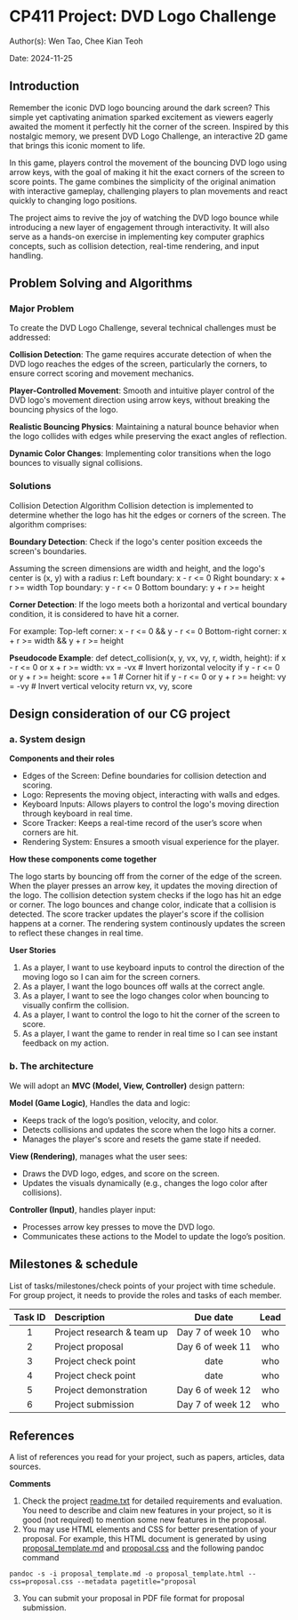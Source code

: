 # CP411 Project: DVD Logo Challenge 

Author(s): Wen Tao, Chee Kian Teoh

Date: 2024-11-25

## Introduction  

Remember the iconic DVD logo bouncing around the dark screen? This simple yet captivating animation sparked excitement as viewers eagerly awaited the moment it perfectly hit the corner of the screen. Inspired by this nostalgic memory, we present DVD Logo Challenge, an interactive 2D game that brings this iconic moment to life.

In this game, players control the movement of the bouncing DVD logo using arrow keys, with the goal of making it hit the exact corners of the screen to score points. The game combines the simplicity of the original animation with interactive gameplay, challenging players to plan movements and react quickly to changing logo positions.

The project aims to revive the joy of watching the DVD logo bounce while introducing a new layer of engagement through interactivity. It will also serve as a hands-on exercise in implementing key computer graphics concepts, such as collision detection, real-time rendering, and input handling.

## Problem Solving and Algorithms  

### Major Problem

To create the DVD Logo Challenge, several technical challenges must be addressed:

**Collision Detection**: The game requires accurate detection of when the DVD logo reaches the edges of the screen, particularly the corners, to ensure correct scoring and movement mechanics.

**Player-Controlled Movement**: Smooth and intuitive player control of the DVD logo's movement direction using arrow keys, without breaking the bouncing physics of the logo.

**Realistic Bouncing Physics**: Maintaining a natural bounce behavior when the logo collides with edges while preserving the exact angles of reflection.

**Dynamic Color Changes**: Implementing color transitions when the logo bounces to visually signal collisions.


### Solutions  
Collision Detection Algorithm
Collision detection is implemented to determine whether the logo has hit the edges or corners of the screen. The algorithm comprises:

**Boundary Detection**:
Check if the logo's center position exceeds the screen's boundaries.

Assuming the screen dimensions are width and height, and the logo's center is (x, y) with a radius r:
Left boundary: x - r <= 0
Right boundary: x + r >= width
Top boundary: y - r <= 0
Bottom boundary: y + r >= height

**Corner Detection**:
If the logo meets both a horizontal and vertical boundary condition, it is considered to have hit a corner.

For example:
Top-left corner: x - r <= 0 && y - r <= 0
Bottom-right corner: x + r >= width && y + r >= height

**Pseudocode Example**:
def detect_collision(x, y, vx, vy, r, width, height):
    if x - r <= 0 or x + r >= width:
        vx = -vx  # Invert horizontal velocity
        if y - r <= 0 or y + r >= height:
            score += 1  # Corner hit
    if y - r <= 0 or y + r >= height:
        vy = -vy  # Invert vertical velocity
    return vx, vy, score

## Design consideration of our CG project

### a. System design 

**Components and their roles**

- Edges of the Screen: Define boundaries for collision detection and scoring.
- Logo: Represents the moving object, interacting with walls and edges.
- Keyboard Inputs: Allows players to control the logo's moving direction through keyboard in real time.
- Score Tracker: Keeps a real-time record of the user’s score when corners are hit.
- Rendering System: Ensures a smooth visual experience for the player.

**How these components come together**

The logo starts by bouncing off from the corner of the edge of the screen. When the player presses an arrow key, it updates the moving direction of the logo. The collision detection system checks if the logo has hit an edge or corner. The logo bounces and change color, indicate that a collision is detected. The score tracker updates the player's score if the collision happens at a corner. The rendering system continously updates the screen to reflect these changes in real time.

**User Stories**

1. As a player, I want to use keyboard inputs to control the direction of the moving logo so I can aim for the screen corners.
2. As a player, I want the logo bounces off walls at the correct angle.
3. As a player, I want to see the logo changes color when bouncing to visually confirm the collision.
4. As a player, I want to control the logo to hit the corner of the screen to score.
5. As a player, I want the game to render in real time so I can see instant feedback on my action.


### b. The architecture 

We will adopt an **MVC (Model, View, Controller)** design pattern:  

**Model (Game Logic)**, Handles the data and logic:
- Keeps track of the logo’s position, velocity, and color.
- Detects collisions and updates the score when the logo hits a corner.
- Manages the player's score and resets the game state if needed.
  
**View (Rendering)**, manages what the user sees:
- Draws the DVD logo, edges, and score on the screen.
- Updates the visuals dynamically (e.g., changes the logo color after collisions).
  
**Controller (Input)**, handles player input:
- Processes arrow key presses to move the DVD logo.
- Communicates these actions to the Model to update the logo’s position.

## Milestones & schedule

List of tasks/milestones/check points of your project with time schedule. For group project, it needs to provide the roles and tasks of each member.


| Task ID | Description   |  Due date | Lead   |  
| :----:  | :------------ | :-----:   | :------: |  
|  1      | Project research & team up | Day 7 of week 10 | who | 
|  2      | Project proposal | Day 6 of week 11 | who |
|  3      | Project check point  | date | who  |
|  4      | Project check point  | date  | who  |
|  5      | Project demonstration | Day 6 of week 12 | who  |
|  6      | Project submission | Day 7 of week 12 | who   |



## References

A list of references you read for your project, such as papers, articles, data sources. 


**Comments**

1. Check the project [readme.txt](readme.txt) for detailed requirements and evaluation. You need to describe and claim new features in your project, so it is good (not required) to mention some new features in the proposal. 
2. You may use HTML elements and CSS for better presentation of your proposal. For example, this HTML document is generated by using [proposal_template.md](proposal_template.md) and  [proposal.css](proposal.css) and the following pandoc command   

~~~
pandoc -s -i proposal_template.md -o proposal_template.html --css=proposal.css --metadata pagetitle="proposal
~~~

3. You can submit your proposal in PDF file format for proposal submission. 
